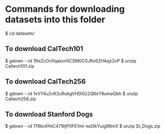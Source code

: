 # Commands for downloading datasets into this folder

$ cd datasets/

## To download CalTech101
$ gdown --id 1NxZcOoYqakxn1iCSM0C0JKv6ZHAqz2vP
$ unzip Caltech101.zip

## To download CalTech256
$ gdown --id 1xVY4u2vK2uRukgVHDl0z2Q6xY8umaQbh
$ unzip Caltech256.zip

## To download Stanford Dogs
$ gdown --id 178kcAYeC47WjP0FE1mt-wd3kYuig96mX
$ unzip St_Dogs.zip